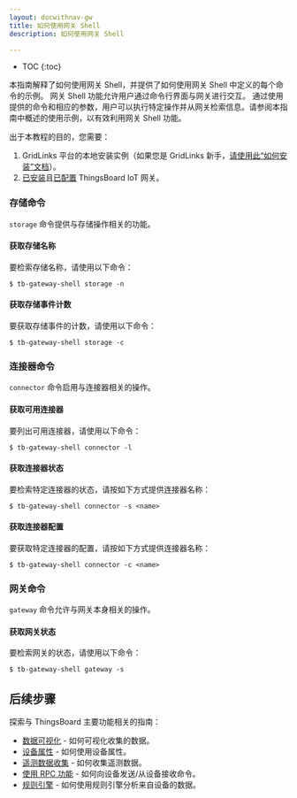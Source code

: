 ```yaml
---
layout: docwithnav-gw
title: 如何使用网关 Shell
description: 如何使用网关 Shell

---
```


* TOC
{:toc}


本指南解释了如何使用网关 Shell，并提供了如何使用网关 Shell 中定义的每个命令的示例。
网关 Shell 功能允许用户通过命令行界面与网关进行交互。
通过使用提供的命令和相应的参数，用户可以执行特定操作并从网关检索信息。请参阅本指南中概述的使用示例，以有效利用网关 Shell 功能。

出于本教程的目的，您需要：
1. GridLinks 平台的本地安装实例（如果您是 GridLinks 新手，[请使用此“如何安装”文档](/docs/user-guide/install/installation-options/)）。
2. [已安装](/docs/iot-gateway/installation/)且[已配置](/docs/iot-gateway/configuration/) ThingsBoard IoT 网关。

### 存储命令
`storage` 命令提供与存储操作相关的功能。

#### 获取存储名称
要检索存储名称，请使用以下命令：

```
$ tb-gateway-shell storage -n
```

#### 获取存储事件计数
要获取存储事件的计数，请使用以下命令：

```
$ tb-gateway-shell storage -c
```

### 连接器命令
`connector` 命令启用与连接器相关的操作。

#### 获取可用连接器
要列出可用连接器，请使用以下命令：

```
$ tb-gateway-shell connector -l
```

#### 获取连接器状态
要检索特定连接器的状态，请按如下方式提供连接器名称：

```
$ tb-gateway-shell connector -s <name>
```

#### 获取连接器配置
要获取特定连接器的配置，请按如下方式提供连接器名称：

```
$ tb-gateway-shell connector -c <name>
```

### 网关命令
`gateway` 命令允许与网关本身相关的操作。

#### 获取网关状态
要检索网关的状态，请使用以下命令：

```
$ tb-gateway-shell gateway -s
```

## 后续步骤

探索与 ThingsBoard 主要功能相关的指南：

- [数据可视化](/docs/user-guide/visualization/) - 如何可视化收集的数据。
- [设备属性](/docs/user-guide/attributes/) - 如何使用设备属性。
- [遥测数据收集](/docs/user-guide/telemetry/) - 如何收集遥测数据。
- [使用 RPC 功能](/docs/user-guide/rpc/) - 如何向设备发送/从设备接收命令。
- [规则引擎](/docs/user-guide/rule-engine/) - 如何使用规则引擎分析来自设备的数据。